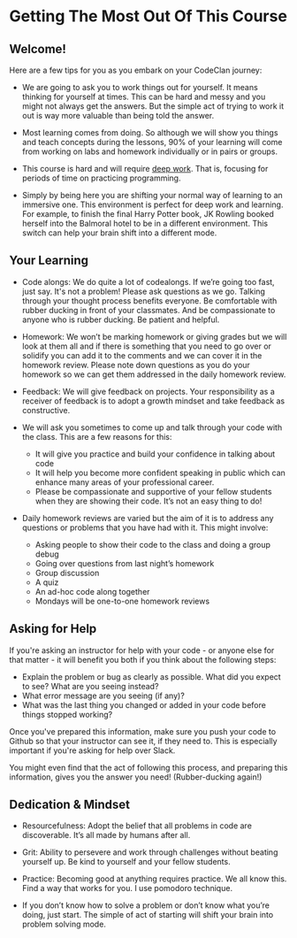 # Getting The Most Out Of This Course

## Welcome!

Here are a few tips for you as you embark on your CodeClan journey:

- We are going to ask you to work things out for yourself. It means thinking for yourself at times. This can be hard and messy and you might not always get the answers. But the simple act of trying to work it out is way more valuable than being told the answer.

- Most learning comes from doing. So although we will show you things and teach concepts during the lessons, 90% of your learning will come from working on labs and homework individually or in pairs or groups.

- This course is hard and will require [deep work](http://calnewport.com/books/deep-work/). That is, focusing for periods of time on practicing programming.

- Simply by being here you are shifting your normal way of learning to an immersive one. This environment is perfect for deep work and learning. For example, to finish the final Harry Potter book, JK Rowling booked herself into the Balmoral hotel to be in a different environment. This switch can help your brain shift into a different mode.


## Your Learning

- Code alongs: We do quite a lot of codealongs. If we’re going too fast, just say. It's not a problem! Please ask questions as we go. Talking through your thought process benefits everyone. Be comfortable with rubber ducking in front of your classmates. And be compassionate to anyone who is rubber ducking. Be patient and helpful.

- Homework: We won’t be marking homework or giving grades but we will look at them all and if there is something that you need to go over or solidify you can add it to the comments and we can cover it in the homework review. Please note down questions as you do your homework so we can get them addressed in the daily homework review.

- Feedback: We will give feedback on projects. Your responsibility as a receiver of feedback is to adopt a growth mindset and take feedback as constructive.

- We will ask you sometimes to come up and talk through your code with the class. This are a few reasons for this:

  - It will give you practice and build your confidence in talking about code
  - It will help you become more confident speaking in public which can enhance many areas of your professional career.
  - Please be compassionate and supportive of your fellow students when they are showing their code. It’s not an easy thing to do!

- Daily homework reviews are varied but the aim of it is to address any questions or problems that you have had with it. This might involve:

  - Asking people to show their code to the class and doing a group debug
  - Going over questions from last night’s homework
  - Group discussion
  - A quiz
  - An ad-hoc code along together
  - Mondays will be one-to-one homework reviews

## Asking for Help

If you're asking an instructor for help with your code - or anyone else for that matter - it will benefit you both if you think about the following steps:

  - Explain the problem or bug as clearly as possible. What did you expect to see? What are you seeing instead?
  - What error message are you seeing (if any)?
  - What was the last thing you changed or added in your code before things stopped working?

Once you've prepared this information, make sure you push your code to Github so that your instructor can see it, if they need to. This is especially important if you're asking for help over Slack.

You might even find that the act of following this process, and preparing this information, gives you the answer you need! (Rubber-ducking again!)

## Dedication & Mindset

  - Resourcefulness: Adopt the belief that all problems in code are discoverable. It’s all made by humans after all.

  - Grit: Ability to persevere and work through challenges without beating yourself up. Be kind to yourself and your fellow students.

  - Practice: Becoming good at anything requires practice. We all know this. Find a way that works for you. I use pomodoro technique.


 - If you don’t know how to solve a problem or don’t know what you’re doing, just start. The simple of act of starting will shift your brain into problem solving mode.
